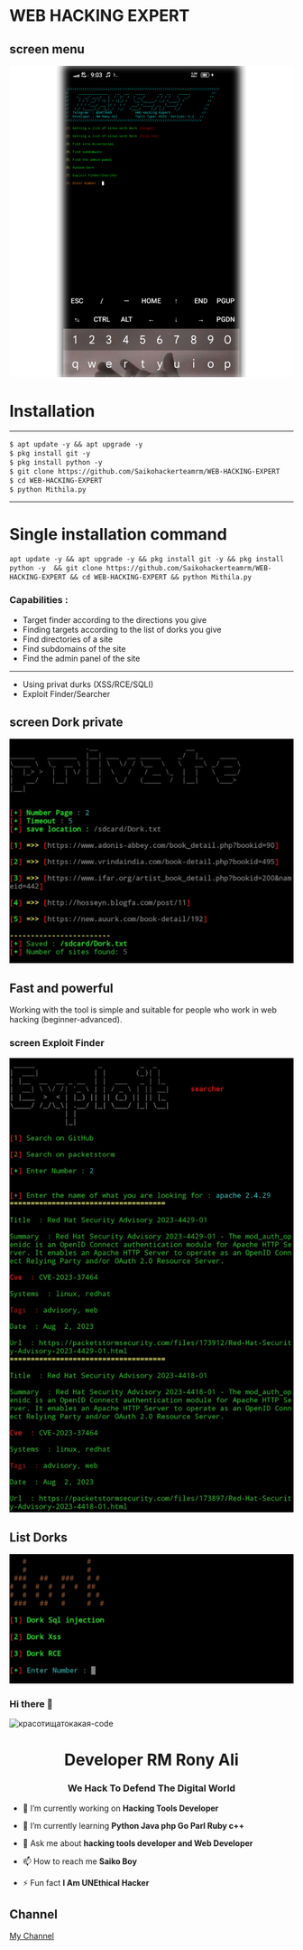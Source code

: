 # WEB HACKING EXPERT 

## screen menu

<img src="https://github.com/Saikohackerteamrm/WEB-HACKING-EXPERT/blob/main/20250729_210808.jpg">

# Installation
____________________

    $ apt update -y && apt upgrade -y
    $ pkg install git -y
    $ pkg install python -y
    $ git clone https://github.com/Saikohackerteamrm/WEB-HACKING-EXPERT
    $ cd WEB-HACKING-EXPERT
    $ python Mithila.py
    
_______________________________________
# Single installation command

    apt update -y && apt upgrade -y && pkg install git -y && pkg install python -y  && git clone https://github.com/Saikohackerteamrm/WEB-HACKING-EXPERT && cd WEB-HACKING-EXPERT && python Mithila.py
    

### Capabilities :
- Target finder according to the directions you give
- Finding targets according to the list of dorks you give
- Find directories of a site
- Find subdomains of the site
- Find the admin panel of the site
------------------------------
- Using privat durks (XSS/RCE/SQLI)
- Exploit Finder/Searcher
## screen Dork private

<img src="https://github.com/Saikohackerteamrm/WEB-HACKING-EXPERT/blob/main/Screenshot_20230811-164406_Pydroid%203.jpg">

## Fast and powerful 

Working with the tool is simple and suitable for people who work in web hacking (beginner-advanced). 

### screen Exploit Finder

<img src="https://github.com/Saikohackerteamrm/WEB-HACKING-EXPERT/blob/main/Screenshot_20230811-170141_Pydroid%203.jpg">

## List Dorks 

<img src="https://github.com/Saikohackerteamrm/WEB-HACKING-EXPERT/blob/main/Screenshot_20230811-164417_Pydroid%203.jpg">

 ### Hi there 👋

<!--
**RM Rony Ali/Red Team** is a ✨ _special_ ✨ repository because its `README.md` (this file) appears on your GitHub profile.

Here are some ideas to get you started:

- 🔭 I’m currently working on ...
- 🌱 I’m currently learning ...
- 👯 I’m looking to collaborate on ...
- 🤔 I’m looking for help with ...
- 💬 Ask me about ...
- 📫 How to reach me: ...
- 😄 Pronouns: ...
- ⚡ Fun fact: ...
-->
![красотищатокакая-code](https://user-images.githubusercontent.com/88341460/189535591-84f204da-08af-4989-821f-e6608902a4a1.gif)                  


<h1 align="center">Developer RM Rony Ali</h1>
<h3 align="center">We Hack To Defend The Digital World </h3>

- 🔭 I’m currently working on **Hacking Tools Developer**

- 🌱 I’m currently learning **Python Java php Go Parl Ruby c++**

- 💬 Ask me about **hacking tools developer and Web Developer**

- 📫 How to reach me **Saiko Boy**

- ⚡ Fun fact **I Am UNEthical Hacker**                                                                                                                                                                                                                                                                                                                             

## Channel 

<a href="https://t.me/rm7669"> My Channel

